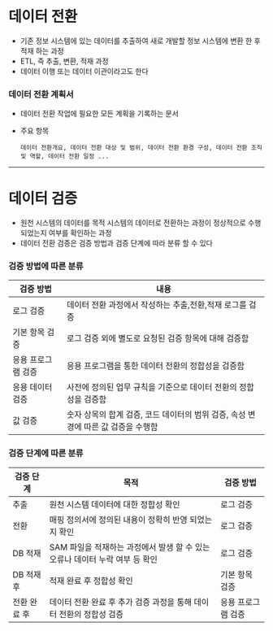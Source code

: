 # 데이터 전환

- 기존 정보 시스템에 있는 데이터를 추출하여 새로 개발할 정보 시스템에 변환 한 후 적재 하는 과정
- ETL, 즉 추출, 변환, 적재 과정
- 데이터 이행 또는 데이터 이관이라고도 한다



### 데이터 전환 계획서

- 데이터 전환 작업에 필요한 모든 계획을 기록하는 문서

- 주요 항목

  ```
  데이터 전환개요, 데이터 전환 대상 및 범위, 데이터 전환 환경 구성, 데이터 전환 조직 및 역할, 데이터 전환 일정 ...
  ```

  

---



# 데이터 검증

- 원천 시스템의 데이터를 목적 시스템의 데이터로 전환하는 과정이 정상적으로 수행되었는지 여부를 확인하는 과정
- 데이터 전환 검증은 검증 방법과 검증 단계에 따라 분류 할 수 있다



### 검증 방법에 따른 분류

| 검증 방법          | 내용                                                         |
| ------------------ | ------------------------------------------------------------ |
| 로그 검증          | 데이터 전환 과정에서 작성하는 추출,전환,적재 로그를 검증     |
| 기본 항목 검증     | 로그 검증 외에 별도로 요청된 검증 항목에 대해 검증함         |
| 응용 프로그램 검증 | 응용 프로그램을 통한 데이터 전환의 정합성을 검증함           |
| 응용 데이터 검증   | 사전에 정의된 업무 규칙을 기준으로 데이터 전환의 정합성을 검증함 |
| 값 검증            | 숫자 상목의 합계 검증, 코드 데이터의 범위 검증, 속성 변경에 따른 값 검증을 수행함 |



###  검증 단계에 따른 분류

| 검증 단계    | 목적                                                         | 검증 방법          |
| ------------ | ------------------------------------------------------------ | ------------------ |
| 추출         | 원천 시스템 데이터에 대한 정합성 확인                        | 로그 검증          |
| 전환         | 매핑 정의서에 정의된 내용이 정확히 반영 되었는지 확인        | 로그 검증          |
| DB 적재      | SAM 파일을 적재하는 과정에서 발생 할 수 있는 오류나 데이터 누락 여부 등 확인 | 로그 검증          |
| DB 적재 후   | 적재 완료 후 정합성 확인                                     | 기본 항목 검증     |
| 전환 완료 후 | 데이터 전환 완료 후 추가 검증 과정을 통해 데이터 전환의 정합성 검증 | 응용 프로그램 검증 |


